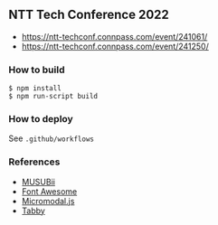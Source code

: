 ## NTT Tech Conference 2022

- https://ntt-techconf.connpass.com/event/241061/
- https://ntt-techconf.connpass.com/event/241250/

### How to build

```
$ npm install
$ npm run-script build
```

### How to deploy

See `.github/workflows`

### References

- [MUSUBii](https://musubii.qranoko.jp/)
- [Font Awesome](https://fontawesome.com/)
- [Micromodal.js](https://micromodal.vercel.app/)
- [Tabby](https://github.com/cferdinandi/tabby)
